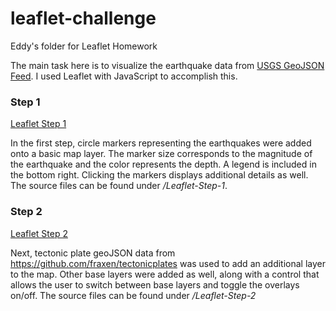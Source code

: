 # leaflet-challenge
Eddy's folder for Leaflet Homework

The main task here is to visualize the earthquake data from [USGS GeoJSON Feed](http://earthquake.usgs.gov/earthquakes/feed/v1.0/geojson.php). I used Leaflet with JavaScript to accomplish this. 

### Step 1
[Leaflet Step 1](https://esalgado28.github.io/leaflet-challenge/Leaflet-Step-1/)

In the first step, circle markers representing the earthquakes were added onto a basic map layer. The marker size corresponds to the magnitude of the earthquake and the color represents the depth. A legend is included in the bottom right. Clicking the markers displays additional details as well. The source files can be found under */Leaflet-Step-1*.

### Step 2
[Leaflet Step 2](https://esalgado28.github.io/leaflet-challenge/Leaflet-Step-2/)

Next, tectonic plate geoJSON data from <https://github.com/fraxen/tectonicplates> was used to add an additional layer to the map. Other base layers were added as well, along with a control that allows the user to switch between base layers and toggle the overlays on/off. The source files can be found under */Leaflet-Step-2*
